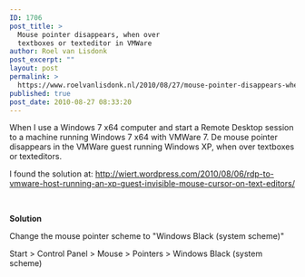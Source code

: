 ```yaml
---
ID: 1706
post_title: >
  Mouse pointer disappears, when over
  textboxes or texteditor in VMWare
author: Roel van Lisdonk
post_excerpt: ""
layout: post
permalink: >
  https://www.roelvanlisdonk.nl/2010/08/27/mouse-pointer-disappears-when-over-textboxes-or-texteditor-in-vmware/
published: true
post_date: 2010-08-27 08:33:20
---
```

<p>When I use a Windows 7 x64 computer and start a Remote Desktop session to a machine running Windows 7 x64 with VMWare 7. De mouse pointer disappears in the VMWare guest running Windows XP, when over textboxes or texteditors.</p>  <p>I found the solution at: <a title="http://wiert.wordpress.com/2010/08/06/rdp-to-vmware-host-running-an-xp-guest-invisible-mouse-cursor-on-text-editors/" href="http://wiert.wordpress.com/2010/08/06/rdp-to-vmware-host-running-an-xp-guest-invisible-mouse-cursor-on-text-editors/">http://wiert.wordpress.com/2010/08/06/rdp-to-vmware-host-running-an-xp-guest-invisible-mouse-cursor-on-text-editors/</a></p>  <p>&#160;</p>  <p><strong>Solution</strong></p>  <p>Change the mouse pointer scheme to &quot;Windows Black (system scheme)&quot;</p>  <p>Start &gt; Control Panel &gt; Mouse &gt; Pointers &gt; Windows Black (system scheme)</p>